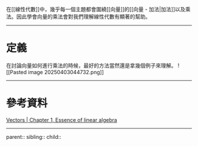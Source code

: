在[[線性代數]]中，幾乎每一個主題都會圍繞[[向量]]的[[向量 - 加法|加法]]以及乘法。因此學會向量的乘法會對我們理解線性代數有顯著的幫助。
- - -
# 定義
在討論向量如何進行乘法的時候，最好的方法當然還是拿幾個例子來理解。
![[Pasted image 20250403044732.png]]
- - -
# 參考資料
[Vectors | Chapter 1, Essence of linear algebra](https://www.youtube.com/watch?v=fNk_zzaMoSs&list=PLZHQObOWTQDPD3MizzM2xVFitgF8hE_ab&index=3)
- - -
parent::
sibling::
child::